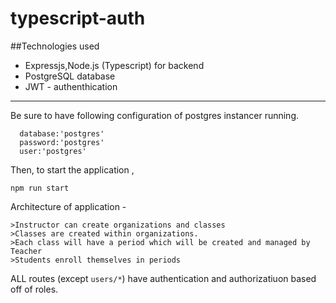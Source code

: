 # typescript-auth
##Technologies used 
- Expressjs,Node.js (Typescript) for backend
- PostgreSQL database
- JWT - authenthication
-------
Be sure to have following configuration of postgres instancer running.
```
  database:'postgres'
  password:'postgres'
  user:'postgres'
```

Then, to start the application , 
```
npm run start
```
Architecture of application -
```
>Instructor can create organizations and classes
>Classes are created within organizations.
>Each class will have a period which will be created and managed by Teacher
>Students enroll themselves in periods 
```
 ALL routes (except ```users/*```) have authentication and authorizatiuon based off of roles.
 
